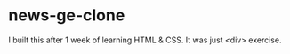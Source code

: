 # news-ge-clone
I built this after 1 week of learning HTML &amp; CSS. It was just &lt;div> exercise.
